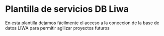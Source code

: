 # Plantilla de servicios DB Liwa

En esta plantilla dejamos fácilmente el acceso a la coneccion de la base de datos LIWA para permitir agilizar proyectos futuros

